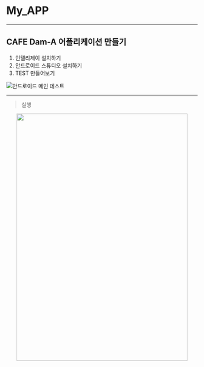 # My_APP

---
## CAFE Dam-A 어플리케이션 만들기

1. 인텔리제이 설치하기
2. 안드로이드 스튜디오 설치하기
3. TEST 만들어보기  
  
  
![안드로이드 메인 테스트](https://user-images.githubusercontent.com/77481265/106556328-9f5ffb00-6562-11eb-9973-960153f1e852.JPG)
 
---
>실행
<center><img src="https://user-images.githubusercontent.com/77481265/106556487-0c739080-6563-11eb-8dfe-3413a07f123b.JPG" width="450" height="650"></center>
